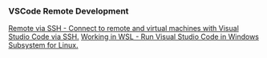 ### VSCode Remote Development
[Remote via SSH - Connect to remote and virtual machines with Visual Studio Code via SSH.](https://code.visualstudio.com/remote-tutorials/ssh/getting-started)
[Working in WSL - Run Visual Studio Code in Windows Subsystem for Linux.](https://code.visualstudio.com/remote-tutorials/wsl/getting-started)
